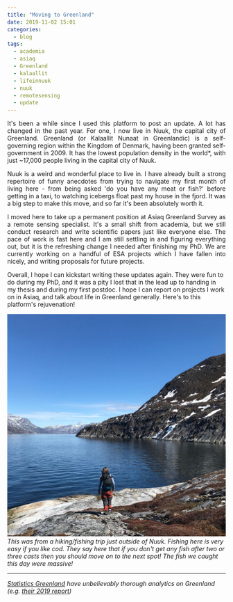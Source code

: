 ```yaml
---
title: "Moving to Greenland"
date: 2019-11-02 15:01
categories:
  - blog
tags:
  - academia
  - asiaq
  - Greenland
  - kalaallit
  - lifeinnuuk
  - nuuk
  - remotesensing
  - update
---
```

<p style="text-align:justify;">It's been a while since I used this platform to post an update. A lot has changed in the past year. For one, I now live in Nuuk, the capital city of Greenland. Greenland (or Kalaallit Nunaat in Greenlandic) is a self-governing region within the Kingdom of Denmark, having been granted self-government in 2009. It has the lowest population density in the world*, with just ~17,000 people living in the capital city of Nuuk.</p>

<p style="text-align:justify;">Nuuk is a weird and wonderful place to live in. I have already built a strong repertoire of funny anecdotes from trying to navigate my first month of living here - from being asked 'do you have any meat or fish?' before getting in a taxi, to watching icebergs float past my house in the fjord. It was a big step to make this move, and so far it's been absolutely worth it.</p>

<p style="text-align:justify;">I moved here to take up a permanent position at Asiaq Greenland Survey as a remote sensing specialist. It's a small shift from academia, but we still conduct research and write scientific papers just like everyone else. The pace of work is fast here and I am still settling in and figuring everything out, but it is the refreshing change I needed after finishing my PhD. We are currently working on a handful of ESA projects which I have fallen into nicely, and writing proposals for future projects.</p>

Overall, I hope I can kickstart writing these updates again. They were fun to do during my PhD, and it was a pity I lost that in the lead up to handing in my thesis and during my first postdoc. I hope I can report on projects I work on in Asiaq, and talk about life in Greenland generally. Here's to this platform's rejuvenation!

<img src="https://github.com/PennyHow/pennyhow.github.io/blob/master/assets/images/greenland_nuuk.jpg?raw=true" alt="Out and about around Nuuk" width="800" align="aligncenter" /><br> *This was from a hiking/fishing trip just outside of Nuuk. Fishing here is very easy if you like cod. They say here that if you don't get any fish after two or three casts then you should move on to the next spot! The fish we caught this day were massive!*

<hr />

*<a href="http://www.stat.gl/" target="_blank" rel="noopener">Statistics Greenland</a> have unbelievably thorough analytics on Greenland (e.g. <a href="http://www.stat.gl/publ/en/GF/2019/pdf/Greenland%20in%20Figures%202019.pdf" target="_blank" rel="noopener">their 2019 report</a>)*
